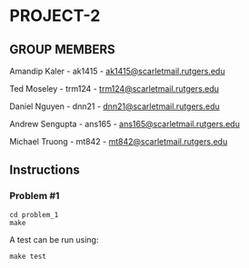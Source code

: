 # PROJECT-2

## GROUP MEMBERS

Amandip Kaler - ak1415 - ak1415@scarletmail.rutgers.edu

Ted Moseley - trm124 - trm124@scarletmail.rutgers.edu

Daniel Nguyen - dnn21 - dnn21@scarletmail.rutgers.edu

Andrew Sengupta - ans165 - ans165@scarletmail.rutgers.edu

Michael Truong - mt842 - mt842@scarletmail.rutgers.edu

## Instructions

### Problem \#1

```
cd problem_1
make
```

A test can be run using:

```
make test
```
